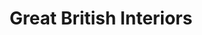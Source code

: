 ---
title: "Great British Interiors"
url: /alnwick/great-british-interiors/
shop: interior decoration
---